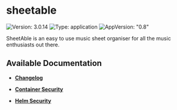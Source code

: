 # sheetable

![Version: 3.0.14](https://img.shields.io/badge/Version-3.0.14-informational?style=flat-square) ![Type: application](https://img.shields.io/badge/Type-application-informational?style=flat-square) ![AppVersion: "0.8"](https://img.shields.io/badge/AppVersion-"0.8"-informational?style=flat-square)

SheetAble is an easy to use music sheet organiser for all the music enthusiasts out there.

## Available Documentation

- [**Changelog**](CHANGELOG)

- [**Container Security**](container-security)

- [**Helm Security**](helm-security)


